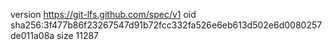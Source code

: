 version https://git-lfs.github.com/spec/v1
oid sha256:3f477b86f23267547d91b72fcc332fa526e6eb613d502e6d0080257de011a08a
size 11287
